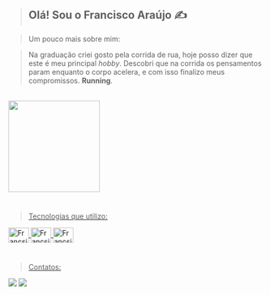 <!--
Visite devicons para pegar os ícones das suas linguagens de programação: https://devicon.dev/
Visite: https://dev.to/envoy_/150-badges-for-github-pnk para pegar as imagens das suas redes sociais
Visite para mais personalizações do readme: https://github.com/anuraghazra/github-readme-stats
<img height="180em" src="https://github-readme-stats.vercel.app/api/top-langs/?username=FRANCISCOaraujoSILVA&layout=compact&langs_count=16&theme=dark"/>
-->

> ## Olá! Sou o Francisco Araújo ✍️

> Um pouco mais sobre mim:

> Na graduação criei gosto pela corrida de rua, hoje posso dizer que este é meu principal <i>hobby</i>. Descobri que na corrida os pensamentos param enquanto o corpo acelera, e com isso finalizo meus compromissos. <b>Running</b>. 
<br>
<div>
  <a href="https://github.com/FRANCISCOaraujoSILVA">
  <img height="180em" src="https://github-readme-stats.vercel.app/api?username=FRANCISCOaraujoSILVA&show_icons=true&theme=tokyonight&include_all_commits=true&count_private=true"/>
</div>
  
#
  
> Tecnologias que utilizo:
<div style="display: inline_block">  
  <img align="center" alt="Francsico-Python" height="30" width="40" src="https://cdn.jsdelivr.net/gh/devicons/devicon/icons/python/python-original.svg" />
  <img align="center" alt="Francsico-Matlab" height="30" width="40" src="https://cdn.jsdelivr.net/gh/devicons/devicon/icons/matlab/matlab-original.svg" />
  <img align="center" alt="Francsico-HTML" height="30" width="40" src="https://cdn.jsdelivr.net/gh/devicons/devicon/icons/html5/html5-original.svg" />  
  </div>
  
#
  
 > Contatos:
 <div>
   <a href="mailto:francisco.ads0@edu.udesc.br" target="_blank"><img src="https://img.shields.io/badge/Gmail-D14836?style=for-the-badge&logo=gmail&logoColor=white" target="_blank"></a>
   <a href="https://www.linkedin.com/in/francisco-ara%C3%BAjo-b37b461a1/" target="_blank"><img src="https://img.shields.io/badge/LinkedIn-0077B5?style=for-the-badge&logo=linkedin&logoColor=white" target="_blank"></a>
 </div>
